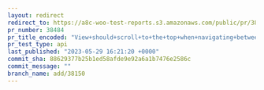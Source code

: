 ```yaml
---
layout: redirect
redirect_to: https://a8c-woo-test-reports.s3.amazonaws.com/public/pr/38484/api/index.html
pr_number: 38484
pr_title_encoded: "View+should+scroll+to+the+top+when+navigating+between+tabs"
pr_test_type: api
last_published: "2023-05-29 16:21:20 +0000"
commit_sha: 88629377b25b1ed58afde9e92a6a1b7476e2586c
commit_message: ""
branch_name: add/38150
---
```

